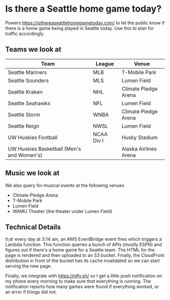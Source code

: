 # Is there a Seattle home game today?

Powers https://isthereaseattlehomegametoday.com/ to let the public know if there is a home game being played in Seattle today. Use this to plan for traffic accordingly.

## Teams we look at

| Team                                      | League     | Venue                 |
|-------------------------------------------|------------|-----------------------|
| Seattle Mariners                          | MLB        | T-Mobile Park         |
| Seattle Sounders                          | MLS        | Lumen Field           |
| Seattle Kraken                            | NHL        | Climate Pledge Arena  |
| Seattle Seahawks                          | NFL        | Lumen Field           |
| Seattle Storm                             | WNBA       | Climate Pledge Arena  |
| Seattle Reign                             | NWSL       | Lumen Field           |
| UW Huskies Football                       | NCAA Div I | Husky Stadium         |
| UW Huskies Basketball (Men's and Women's) |            | Alaska Airlines Arena |

## Music we look at

We also query for musical events at the following venues

* Climate Pledge Arena
* T-Mobile Park
* Lumen Field
* WAMU Theater (the theater under Lumen Field)

## Technical Details

tl;dr every day at 3:14 am, an AWS EventBridge event fires which triggers a Lambda function. This function queries a bunch of APIs (mostly ESPN) and figures out if there's a home game for a Seattle team. The HTML for the page is rendered and then uploaded to an S3 bucket. Finally, the CloudFront distribution in front of the bucket has its cache invalidated so we can start serving the new page.

Finally, we integrate with https://ntfy.sh/ so I get a little push notification on my phone every morning to make sure that everything is running. The notification reports how many games were found if everything worked, or an error if things did not.

